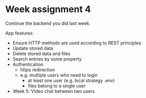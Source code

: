 # Week assignment 4

Continue the backend you did last week.

App features:
  * Ensure HTTP methods are used according to REST principles
   * Update stored data
   * Delete stored data and files
   * Search entries by some property
  * Authentication
    * https redirection 
    * e.g. multiple users who need to login
      * at least one user (e.g. local strategy .env)
      * files belong to a single user
  * Week 5: Video chat between two users
  
